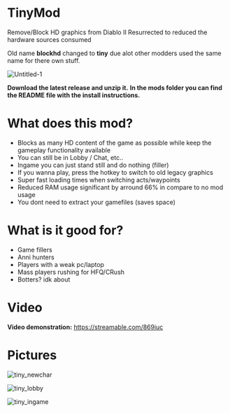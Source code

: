 # TinyMod

Remove/Block HD graphics from Diablo II Resurrected to reduced the hardware sources consumed

Old name **blockhd** changed to **tiny** due alot other modders used the same name for there own stuff.

![Untitled-1](https://user-images.githubusercontent.com/119764208/222894520-6bea772c-472b-4a65-89b6-9efb7a90f8ef.png)

**Download the latest release and unzip it.**
**In the mods folder you can find the README file with the install instructions.**

# What does this mod?
* Blocks as many HD content of the game as possible while keep the gameplay functionality available
* You can still be in Lobby / Chat, etc..
* Ingame you can just stand still and do nothing (filler)
* If you wanna play, press the hotkey to switch to old legacy graphics
* Super fast loading times when switching acts/waypoints
* Reduced RAM usage significant by arround 66% in compare to no mod usage
* You dont need to extract your gamefiles (saves space)

# What is it good for?
* Game fillers
* Anni hunters
* Players with a weak pc/laptop
* Mass players rushing for HFQ/CRush
* Botters? idk about

# Video

**Video demonstration:** https://streamable.com/869iuc


# Pictures

![tiny_newchar](https://user-images.githubusercontent.com/119764208/222893928-afa6b7d0-307b-4683-b0da-a8cde0a66d56.png)

![tiny_lobby](https://user-images.githubusercontent.com/119764208/222893931-b98ec9d1-41b5-46a9-a2c3-7845a95c1f65.png)

![tiny_ingame](https://user-images.githubusercontent.com/119764208/222893934-0b71bdd0-1898-44c8-9970-12b7a5804ffd.png)
